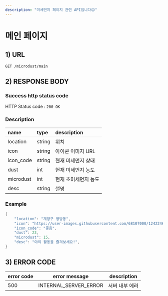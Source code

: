 ```yaml
---
description: "미세먼지 페이지 관련 API입니다😊"
---
```


# 메인 페이지

## 1) URL

```
GET /microdust/main
```



## 2) RESPONSE BODY

### Success http status code

HTTP Status code : `200 OK`



### Description

| name | type | description |
| :---- | :---- | :---- |
| location | string | 위치 |
| icon | string | 아이콘 이미지 URL |
| icon\_code | string | 현재 미세먼지 상태 |
| dust | int | 현재 미세먼지 농도 |
| microdust | int | 현재 초미세먼지 농도 |
| desc | string | 설명 |



### Example

```java
{
	"location": "계양구 병방동",
	"icon": "https://user-images.githubusercontent.com/68107000/124224687-19f86b00-db41-11eb-9090-d2b32f38fa67.png",
	"icon_code": "좋음", 
	"dust": 23,
	"microdust": 15,
	"desc": "야외 활동을 즐겨보세요!",
}
```



## 3) ERROR CODE

| error code | error message         | description    |
| ---------- | --------------------- | -------------- |
| 500        | INTERNAL_SERVER_ERROR | 서버 내부 에러 |

